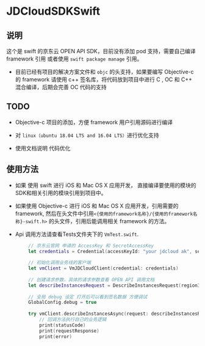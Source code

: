 # JDCloudSDKSwift

## 说明
这个是 swift 的京东云 OPEN API SDK，目前没有添加 pod 支持，需要自己编译 framework 引用 或者使用 `swift package manage` 引用。

* 目前已经有项目的解决方案文件和 `objc` 的头支持，如果要编写 Objective-c 的 framework 请使用 c++ 签名库，将代码放到项目中进行 C , OC 和 C++ 混合编译，后期会完善 OC 代码的支持

## TODO
 
* Objective-c 项目的添加，方便 framework 用户引用源码进行编译
 
* 对 `linux（ubuntu 18.04 LTS and 16.04 LTS）`进行优化支持 

* 使用文档说明 代码优化 

## 使用方法

* 如果 使用 swift 进行 iOS 和 Mac OS X 应用开发， 直接编译要使用的模块的SDK和相关引用的模块引用到项目中。

* 如果使用 Objective-c  进行 iOS 和 Mac OS X 应用开发，引用需要的 framework, 然后在头文件中引用`<{使用的framework名称}/{使用的framework名称}-swift.h>` 的头文件，引用后能调用相关 framework 的方法。

* Api 调用方法请查看Tests文件夹下的 `VmTest.swift`.
```swift
        // 京东云官网 申请的 AccessKey 和 SecretAccessKey
        let credentials = Credential(accessKeyId: "your jdcloud ak", secretAccessKey: "your jdcloud sk");
        
        // 初始化调用业务线的客户端
        let vmClient = VmJDCloudClient(credential: credentials)
       
        // 创建请求参数，具体的请求参数查看 OPEN API 调用文档
        let describeInstancesRequest = DescribeInstancesRequest(regionId: "cn-north-1");
       
        // 全局 debug 设定 打开后可以看到签名数据 方便调试
        GlobalConfig.debug = true
        
        try vmClient.describeInstancesAsync(request: describeInstancesRequest) { (statusCode, requestResponse, error,resultString) in
            // 回调方法执行自己的业务逻辑
            print(statusCode)
            print(requestResponse)
            print(error) 

```
